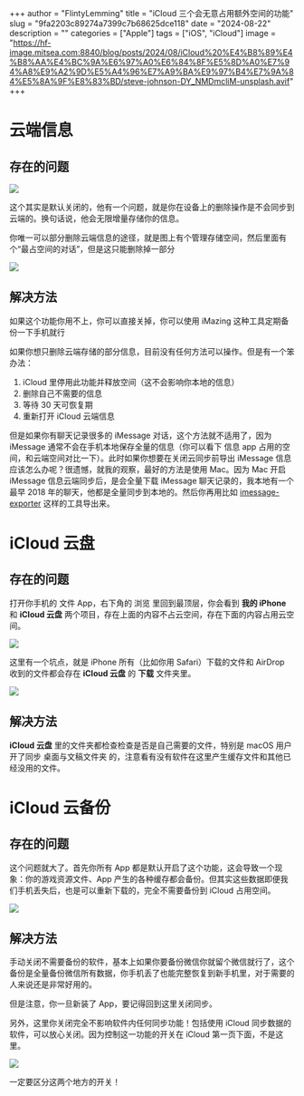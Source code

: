 +++
author = "FlintyLemming"
title = "iCloud 三个会无意占用额外空间的功能"
slug = "9fa2203c89274a7399c7b68625dce118"
date = "2024-08-22"
description = ""
categories = ["Apple"]
tags = ["iOS", "iCloud"]
image = "https://hf-image.mitsea.com:8840/blog/posts/2024/08/iCloud%20%E4%B8%89%E4%B8%AA%E4%BC%9A%E6%97%A0%E6%84%8F%E5%8D%A0%E7%94%A8%E9%A2%9D%E5%A4%96%E7%A9%BA%E9%97%B4%E7%9A%84%E5%8A%9F%E8%83%BD/steve-johnson-DY_NMDmcliM-unsplash.avif"
+++

# 云端信息

## 存在的问题

![](https://hf-image.mitsea.com:8840/blog/posts/2024/08/iCloud%20%E4%B8%89%E4%B8%AA%E4%BC%9A%E6%97%A0%E6%84%8F%E5%8D%A0%E7%94%A8%E9%A2%9D%E5%A4%96%E7%A9%BA%E9%97%B4%E7%9A%84%E5%8A%9F%E8%83%BD/image.avif)

这个其实是默认关闭的，他有一个问题，就是你在设备上的删除操作是不会同步到云端的。换句话说，他会无限增量存储你的信息。

你唯一可以部分删除云端信息的途径，就是图上有个管理存储空间，然后里面有个“最占空间的对话”，但是这只能删除掉一部分

![](https://hf-image.mitsea.com:8840/blog/posts/2024/08/iCloud%20%E4%B8%89%E4%B8%AA%E4%BC%9A%E6%97%A0%E6%84%8F%E5%8D%A0%E7%94%A8%E9%A2%9D%E5%A4%96%E7%A9%BA%E9%97%B4%E7%9A%84%E5%8A%9F%E8%83%BD/image%201.avif)

## 解决方法

如果这个功能你用不上，你可以直接关掉，你可以使用 iMazing 这种工具定期备份一下手机就行

如果你想只删除云端存储的部分信息，目前没有任何方法可以操作。但是有一个笨办法：

1. iCloud 里停用此功能并释放空间（这不会影响你本地的信息）
2. 删除自己不需要的信息
3. 等待 30 天可恢复期
4. 重新打开 iCloud 云端信息

但是如果你有聊天记录很多的 iMessage 对话，这个方法就不适用了，因为 iMessage 通常不会在手机本地保存全量的信息（你可以看下 信息 app 占用的空间，和云端空间对比一下）。此时如果你想要在关闭云同步前导出 iMessage 信息应该怎么办呢？很遗憾，就我的观察，最好的方法是使用 Mac。因为 Mac 开启 iMessage 信息云端同步后，是会全量下载 iMessage 聊天记录的，我本地有一个最早 2018 年的聊天，他都是全量同步到本地的。然后你再用比如 [imessage-exporter](https://github.com/ReagentX/imessage-exporter) 这样的工具导出来。

# iCloud 云盘

## 存在的问题

打开你手机的 文件 App，右下角的 浏览 里回到最顶层，你会看到 **我的 iPhone** 和 **iCloud 云盘** 两个项目，存在上面的内容不占云空间，存在下面的内容占用云空间。

![](https://hf-image.mitsea.com:8840/blog/posts/2024/08/iCloud%20%E4%B8%89%E4%B8%AA%E4%BC%9A%E6%97%A0%E6%84%8F%E5%8D%A0%E7%94%A8%E9%A2%9D%E5%A4%96%E7%A9%BA%E9%97%B4%E7%9A%84%E5%8A%9F%E8%83%BD/IMG_8766.avif)

这里有一个坑点，就是 iPhone 所有（比如你用 Safari）下载的文件和 AirDrop 收到的文件都会存在 **iCloud 云盘** 的 **下载** 文件夹里。

![](https://hf-image.mitsea.com:8840/blog/posts/2024/08/iCloud%20%E4%B8%89%E4%B8%AA%E4%BC%9A%E6%97%A0%E6%84%8F%E5%8D%A0%E7%94%A8%E9%A2%9D%E5%A4%96%E7%A9%BA%E9%97%B4%E7%9A%84%E5%8A%9F%E8%83%BD/IMG_8767.avif)

## 解决方法

**iCloud 云盘** 里的文件夹都检查检查是否是自己需要的文件，特别是 macOS 用户开了同步 桌面与文稿文件夹 的，注意看有没有软件在这里产生缓存文件和其他已经没用的文件。

# iCloud 云备份

## 存在的问题

这个问题就大了。首先你所有 App 都是默认开启了这个功能，这会导致一个现象：你的游戏资源文件、App 产生的各种缓存都会备份。但其实这些数据即便我们手机丢失后，也是可以重新下载的，完全不需要备份到 iCloud 占用空间。

![](https://hf-image.mitsea.com:8840/blog/posts/2024/08/iCloud%20%E4%B8%89%E4%B8%AA%E4%BC%9A%E6%97%A0%E6%84%8F%E5%8D%A0%E7%94%A8%E9%A2%9D%E5%A4%96%E7%A9%BA%E9%97%B4%E7%9A%84%E5%8A%9F%E8%83%BD/image%202.avif)

## 解决方法

手动关闭不需要备份的软件，基本上如果你要备份微信你就留个微信就行了，这个备份是全量备份微信所有数据，你手机丢了也能完整恢复到新手机里，对于需要的人来说还是非常好用的。

但是注意，你一旦新装了 App，要记得回到这里关闭同步。

另外，这里你关闭完全不影响软件内任何同步功能！包括使用 iCloud 同步数据的软件，可以放心关闭。因为控制这一功能的开关在 iCloud 第一页下面，不是这里。

![](https://hf-image.mitsea.com:8840/blog/posts/2024/08/iCloud%20%E4%B8%89%E4%B8%AA%E4%BC%9A%E6%97%A0%E6%84%8F%E5%8D%A0%E7%94%A8%E9%A2%9D%E5%A4%96%E7%A9%BA%E9%97%B4%E7%9A%84%E5%8A%9F%E8%83%BD/IMG_8768.avif)

一定要区分这两个地方的开关！